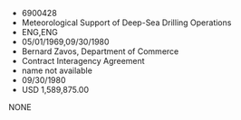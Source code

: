* 6900428
* Meteorological Support of Deep-Sea Drilling Operations
* ENG,ENG
* 05/01/1969,09/30/1980
* Bernard Zavos, Department of Commerce
* Contract Interagency Agreement
*   name not available
* 09/30/1980
* USD 1,589,875.00

NONE
